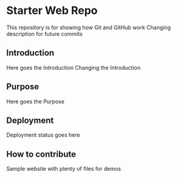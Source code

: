 # Starter Web Repo

This repository is for showing how Git and GitHub work
Changing description for future commits
## Introduction
Here goes the Introduction
Changing the Introduction
## Purpose
Here goes the Purpose
## Deployment
Deployment status goes here
## How to contribute
Sample website with plenty of files for demos
